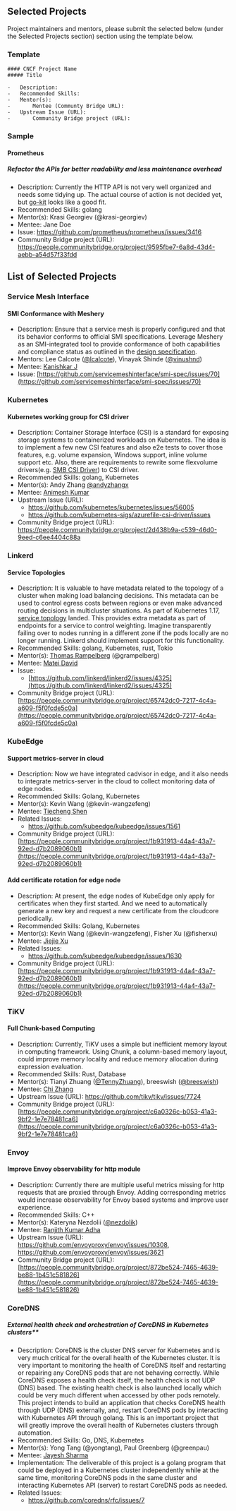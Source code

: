 Selected Projects
-----------------

Project maintainers and mentors, please submit the selected below (under the Selected Projects section) section using the template below.

### Template

```
#### CNCF Project Name
##### Title

-	Description:
-	Recommended Skills:
-	Mentor(s):
-       Mentee (Communty Bridge URL):
-	Upstream Issue (URL):
-       Community Bridge project (URL):
```

### Sample

#### Prometheus

##### Refactor the APIs for better readability and less maintenance overhead

-	Description: Currently the HTTP API is not very well organized and needs some tidying up. The actual course of action is not decided yet, but [go-kit](https://github.com/go-kit/kit) looks like a good fit.
-	Recommended Skills: golang
-	Mentor(s): Krasi Georgiev (@krasi-georgiev)
-	Mentee: Jane Doe
-	Issue: https://github.com/prometheus/prometheus/issues/3416
-	Community Bridge project (URL): https://people.communitybridge.org/project/9595fbe7-6a8d-43d4-aebb-a54d57f33fdd

List of Selected Projects
-------------------------

### Service Mesh Interface

#### SMI Conformance with Meshery

-	Description: Ensure that a service mesh is properly configured and that its behavior conforms to official SMI specifications. Leverage Meshery as an SMI-integrated tool to provide conformance of both capabilities and compliance status as outlined in the [design specification](https://docs.google.com/document/d/1HL8Sk7NSLLj-9PRqoHYVIGyU6fZxUQFotrxbmfFtjwc/edit).
-	Mentors: Lee Calcote ([@lcalcote](https://twitter.com/lcalcote)), Vinayak Shinde ([@vinushnd](https://twitter.com/vinushnd)\)
-	Mentee: [Kanishkar J](https://people.communitybridge.org/mentee/2733c465-9ea8-4889-a3a3-e1b9215393ee,359dda52-7fb7-4fa8-82cd-a27216757a57)
-	Issue: [https://github.com/servicemeshinterface/smi-spec/issues/70](https://github.com/servicemeshinterface/smi-spec/issues/70)

### Kubernetes

#### Kubernetes working group for CSI driver

-	Description: Container Storage Interface (CSI) is a standard for exposing storage systems to containerized workloads on Kubernetes. The idea is to implement a few new CSI features and also e2e tests to cover those features, e.g. volume expansion, Windows support, inline volume support etc. Also, there are requirements to rewrite some flexvolume drivers(e.g. [SMB CSI Driver](https://github.com/kubernetes-csi/csi-driver-smb)) to CSI driver.
-	Recommended Skills: golang, Kubernetes
-	Mentor(s): Andy Zhang [@andyzhangx](https://github.com/andyzhangx)
-	Mentee: [Animesh Kumar](https://people.communitybridge.org/mentee/51d3fad8-fac8-49c0-ba18-9c96635b07f1,2d438b9a-c539-46d0-9eed-c6ee4404c88a)
-	Upstream Issue (URL):
	-	https://github.com/kubernetes/kubernetes/issues/56005
	-	https://github.com/kubernetes-sigs/azurefile-csi-driver/issues
-	Community Bridge project (URL): https://people.communitybridge.org/project/2d438b9a-c539-46d0-9eed-c6ee4404c88a

### Linkerd

#### Service Topologies

-	Description: It is valuable to have metadata related to the topology of a cluster when making load balancing decisions. This metadata can be used to control egress costs between regions or even make advanced routing decisions in multicluster situations. As part of Kubernetes 1.17, [service topology](https://kubernetes.io/docs/concepts/services-networking/service-topology/) landed. This provides extra metadata as part of endpoints for a service to control weighting. Imagine transparently failing over to nodes running in a different zone if the pods locally are no longer running. Linkerd should implement support for this functionality.
-	Recommended Skills: golang, Kubernetes, rust, Tokio
-	Mentor(s): [Thomas Rampelberg](https://twitter.com/grampelberg) (@grampelberg)
-	Mentee: [Matei David](https://people.communitybridge.org/mentee/17c3eb19-8878-40cc-bc8c-61fa0c97b381,65742dc0-7217-4c4a-a609-f5f0fcde5c0a)
-	Issue:
	-	[https://github.com/linkerd/linkerd2/issues/4325](https://github.com/linkerd/linkerd2/issues/4325)
-	Community Bridge project (URL): [https://people.communitybridge.org/project/65742dc0-7217-4c4a-a609-f5f0fcde5c0a](https://people.communitybridge.org/project/65742dc0-7217-4c4a-a609-f5f0fcde5c0a)

### KubeEdge

#### Support metrics-server in cloud

- Description: Now we have integrated cadvisor in edge, and it also needs to integrate metrics-server in the cloud to collect monitoring data of edge nodes.
- Recommended Skills: Golang, Kubernetes
- Mentor(s): Kevin Wang (@kevin-wangzefeng)
- Mentee: [Tiecheng Shen](https://people.communitybridge.org/mentee/b26f53c3-4b47-4bf8-80ff-262aff137722,1b931913-44a4-43a7-92ed-d7b2089060b1)
- Related Issues:
  - https://github.com/kubeedge/kubeedge/issues/1561
- Community Bridge project (URL): [https://people.communitybridge.org/project/1b931913-44a4-43a7-92ed-d7b2089060b1](https://people.communitybridge.org/project/1b931913-44a4-43a7-92ed-d7b2089060b1)

#### Add certificate rotation for edge node

- Description: At present, the edge nodes of KubeEdge only apply for certificates when they first started. And we need to automatically generate a new key and request a new certificate from the cloudcore periodically.
- Recommended Skills: Golang, Kubernetes
- Mentor(s): Kevin Wang (@kevin-wangzefeng), Fisher Xu (@fisherxu)
- Mentee: [Jiejie Xu](https://people.communitybridge.org/mentee/571fd9fa-0253-4525-af33-dcab4d2e0454,1b931913-44a4-43a7-92ed-d7b2089060b1)
- Related Issues:
  - https://github.com/kubeedge/kubeedge/issues/1630
- Community Bridge project (URL): [https://people.communitybridge.org/project/1b931913-44a4-43a7-92ed-d7b2089060b1](https://people.communitybridge.org/project/1b931913-44a4-43a7-92ed-d7b2089060b1)

### TiKV

#### Full Chunk-based Computing

- Description: Currently, TiKV uses a simple but inefficient memory layout in computing framework. Using Chunk, a column-based memory layout, could improve memory locality and reduce memory allocation during expression evaluation.
- Recommended Skills: Rust, Database
- Mentor(s): Tianyi Zhuang ([@TennyZhuang](https://github.com/TennyZhuang)), breeswish ([@breeswish](https://github.com/breeswish))
- Mentee: [Chi Zhang](https://people.communitybridge.org/mentee/4a9369ba-d561-4849-99cb-3544aff51294,c6a0326c-b053-41a3-9bf2-1e7e78481ca6)
- Upstream Issue (URL): https://github.com/tikv/tikv/issues/7724
- Community Bridge project (URL): [https://people.communitybridge.org/project/c6a0326c-b053-41a3-9bf2-1e7e78481ca6](https://people.communitybridge.org/project/c6a0326c-b053-41a3-9bf2-1e7e78481ca6)

### Envoy

#### Improve Envoy observability for http module

- Description: Currently there are multiple useful metrics  missing for http requests that are proxied through Envoy. Adding corresponding metrics would increase observability for Envoy based systems and improve user experience.
- Recommended Skills: C++
- Mentor(s): Kateryna Nezdolii ([@nezdolik](https://github.com/nezdolik))
- Mentee: [Ranjith Kumar Adha](https://people.communitybridge.org/mentee/9654d6c4-1ea5-46d4-b72e-fb78c2326aa6,872be524-7465-4639-be88-1b451c581826)
- Upstream Issue (URL): https://github.com/envoyproxy/envoy/issues/10308, https://github.com/envoyproxy/envoy/issues/3621
- Community Bridge project (URL): [https://people.communitybridge.org/project/872be524-7465-4639-be88-1b451c581826](https://people.communitybridge.org/project/872be524-7465-4639-be88-1b451c581826)

### CoreDNS

##### External health check and orchestration of CoreDNS in Kubernetes clusters**

- Description: CoreDNS is the cluster DNS server for Kubernetes and is very much critical for the overall health of the Kubernetes cluster. It is very important to monitoring the health of CoreDNS itself and restarting or repairing any CoreDNS pods that are not behaving correctly. While CoreDNS exposes a health check itself, the health check is not UDP (DNS) based. The existing health check is also launched locally which could be very much different when accessed by other pods remotely.
  This project intends to build an application that checks CoreDNS health through UDP (DNS) externally, and, restart CoreDNS pods by interacting with Kubernetes API through golang. This is an important project that will greatly improve the overall health of Kubernetes clusters through automation.
- Recommended Skills:  Go, DNS, Kubernetes
- Mentor(s): Yong Tang (@yongtang), Paul Greenberg (@greenpau)
- Mentee: [Jayesh Sharma](https://people.communitybridge.org/mentee/4ea84460-17c7-4cbb-be95-11ade6195ed3,6705be57-130f-43f5-ba80-11605ffdb1f9)
- Implementation: The deliverable of this project is a golang program that could be deployed in a Kubernetes cluster independently while at the same time, monitoring CoreDNS pods in the same cluster and interacting Kubernetes API (server) to restart CoreDNS pods as needed.
- Related Issues:
  - https://github.com/coredns/rfc/issues/7
